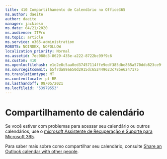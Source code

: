 ```yaml
---
title: 410 Compartilhamento de Calendário no Office365
ms.author: daeite
author: daeite
manager: jackiesm
ms.date: 04/21/2020
ms.audience: ITPro
ms.topic: article
ms.service: o365-administration
ROBOTS: NOINDEX, NOFOLLOW
localization_priority: Normal
ms.assetid: 7ec088d3-8629-435e-a222-8722bc99f9c6
ms.custom: 410
ms.openlocfilehash: e1e2e8c5aa0ed37457114ffe9edf385dbe865a570ddb823ce9f44bd1391d9bd3
ms.sourcegitcommit: b5f7da89a650d2915dc652449623c78be6247175
ms.translationtype: MT
ms.contentlocale: pt-BR
ms.lasthandoff: 08/05/2021
ms.locfileid: "53979553"
---
```

# <a name="calendar-sharing"></a>Compartilhamento de calendário

Se você estiver com problemas para acessar seu calendário ou outros calendários, use o [microsoft Assistente de Recuperação e Suporte para Microsoft 365](https://diagnostics.office.com/).
  
Para saber mais sobre como compartilhar seu calendário, consulte [Share an Outlook calendar with other people](https://support.office.com/article/353ed2c1-3ec5-449d-8c73-6931a0adab88.aspx).
